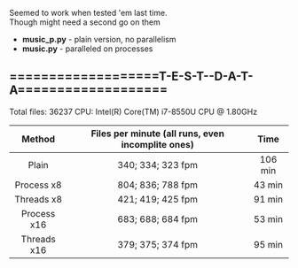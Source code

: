 Seemed to work when tested 'em last time.<br/>
Though might need a second go on them<br/>

 - **music\_p.py** - plain version, no parallelism
 - **music.py**   - paralleled on processes

## ===================T-E-S-T--D-A-T-A===================  
Total files: 36237
CPU: Intel(R) Core(TM) i7-8550U CPU @ 1.80GHz

  Method    |  Files per minute (all runs, even incomplite ones)  |  Time  
:---:       |       :---:        |   :---:
Plain       |  340; 334; 323 fpm |  106 min
Process x8  |  804; 836; 788 fpm |  43 min
Threads x8  |  421; 419; 425 fpm |  91 min
Process x16 |  683; 688; 684 fpm |  53 min
Threads x16 |  379; 375; 374 fpm |  95 min

